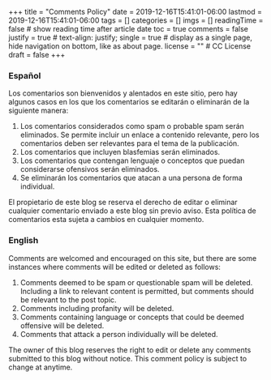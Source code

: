 +++
title = "Comments Policy"
date = 2019-12-16T15:41:01-06:00
lastmod = 2019-12-16T15:41:01-06:00
tags = []
categories = []
imgs = []
readingTime = false  # show reading time after article date
toc = true
comments = false
justify = true  # text-align: justify;
single = true  # display as a single page, hide navigation on bottom, like as about page.
license = ""  # CC License
draft = false
+++

### Español

Los comentarios son bienvenidos y alentados en este sitio, pero hay algunos casos en los que los comentarios se editarán o eliminarán de la siguiente manera:

1. Los comentarios considerados como spam o probable spam serán eliminados. Se permite incluir un enlace a contenido relevante, pero los comentarios deben ser relevantes para el tema de la publicación.
2. Los comentarios que incluyen blasfemias serán eliminados.
3. Los comentarios que contengan lenguaje o conceptos que puedan considerarse ofensivos serán eliminados.
4. Se eliminarán los comentarios que atacan a una persona de forma individual.

El propietario de este blog se reserva el derecho de editar o eliminar cualquier comentario enviado a este blog sin previo aviso. Esta política de comentarios esta sujeta a cambios en cualquier momento.

### English

Comments are welcomed and encouraged on this site, but there are some instances where comments will be edited or deleted as follows:

1. Comments deemed to be spam or questionable spam will be deleted. Including a link to relevant content is permitted, but comments should be relevant to the post topic.
2. Comments including profanity will be deleted.
3. Comments containing language or concepts that could be deemed offensive will be deleted.
4. Comments that attack a person individually will be deleted.

The owner of this blog reserves the right to edit or delete any comments submitted to this blog without notice. This comment policy is subject to change at anytime.
